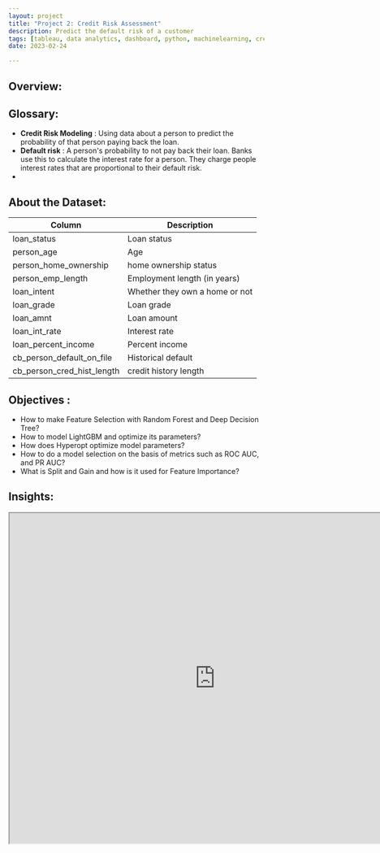 ```yaml
---
layout: project
title: "Project 2: Credit Risk Assessment"
description: Predict the default risk of a customer
tags: [tableau, data analytics, dashboard, python, machinelearning, creditriskassessment, banking, finance]
date: 2023-02-24

---
```



## Overview: 


## Glossary:

- **Credit Risk Modeling** : Using data about a person to predict the probability of that person paying back the loan.
- **Default risk** : A person's probability to not pay back their loan. Banks use this to calculate the interest rate for a person. They charge people interest rates that are proportional to their default risk.
- 

## About the Dataset: 

| Column | Description |
| --- | --- |
| loan_status | Loan status | 0 is non default 1 is default |
| person_age | Age | numerical |
| person_home_ownership | home ownership status  | RENT, MORTGAGE, OWN, OTHER |
| person_emp_length | Employment length (in years) | numerical |
| loan_intent | Whether they own a home or not  | PERSONAL, EDUCATION, MEDICAL, VENTURE, HOMEIMPROVEMENT, DEBTCONSOLIDATION |
| loan_grade | Loan grade | 'D', 'B', 'C', 'A', 'E', 'F', 'G' |
| loan_amnt | Loan amount| numerical |
| loan_int_rate | Interest rate | numerical |
| loan_percent_income | Percent income | numerical |
| cb_person_default_on_file | Historical default | 'Y', 'N'|
| cb_person_cred_hist_length | credit history length | numerical |

## Objectives :

- How to make Feature Selection with Random Forest and Deep Decision Tree?
- How to model LightGBM and optimize its parameters?
- How does Hyperopt optimize model parameters?
- How to do a model selection on the basis of metrics such as ROC AUC, and PR AUC?
- What is Split and Gain and how is it used for Feature Importance?

## Insights: 
  


<iframe src="https://public.tableau.com/views/slopesChallenge/FrontPage?:language=en-US&:display_count=n&:origin=viz_share_link:showVizHome=no&:embed=true"
 width="810px" height="650px"></iframe>

